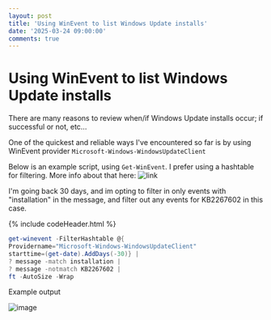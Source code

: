 ```yaml
---
layout: post
title: 'Using WinEvent to list Windows Update installs'
date: '2025-03-24 09:00:00'
comments: true
---
```


# Using WinEvent to list Windows Update installs

There are many reasons to review when/if Windows Update installs occur; if successful or not, etc...

One of the quickest and reliable ways I've encountered so far is by using WinEvent provider `Microsoft-Windows-WindowsUpdateClient`

Below is an example script, using `Get-WinEvent`. I prefer using a hashtable for filtering. More info about that here: ![link](https://learn.microsoft.com/en-us/powershell/scripting/samples/creating-get-winevent-queries-with-filterhashtable?view=powershell-5.1)

I'm going back 30 days, and im opting to filter in only events with "installation" in the message, and filter out any events for KB2267602 in this case. 

{% include codeHeader.html %}
```powershell
get-winevent -FilterHashtable @{
Providername="Microsoft-Windows-WindowsUpdateClient"
starttime=(get-date).AddDays(-30)} | 
? message -match installation | 
? message -notmatch KB2267602 | 
ft -AutoSize -Wrap
```

Example output

![image](https://github.com/user-attachments/assets/efca5b54-9daa-4625-aea4-819ab0c85654)
